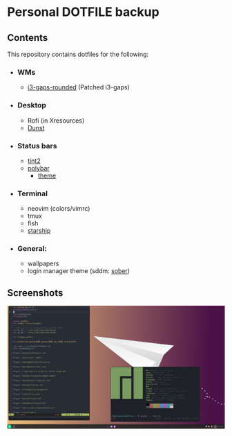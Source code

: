 # Personal DOTFILE backup

## Contents

This repository contains dotfiles for the following:

* ### WMs
    * [i3-gaps-rounded](https://aur.archlinux.org/packages/i3-gaps-rounded-git/) (Patched i3-gaps)
* ### Desktop
    * Rofi (in Xresources)
    * [Dunst](https://dunst-project.org/)
* ### Status bars
    * [tint2](https://gitlab.com/o9000/tint2)
    * [polybar](https://github.com/polybar/polybar)
    	* [theme](https://github.com/adi1090x/polybar-themes)
* ### Terminal
    * neovim (colors/vimrc)
    * tmux
    * fish
    * [starship](https://starship.rs/)
* ### General:
    * wallpapers
    * login manager theme (sddm: [sober](https://store.kde.org/p/1302093/))

## Screenshots

![screenshot-1](https://github.com/kostaskol/dotfiles/blob/master/screenshots/screenshot-1.png)
